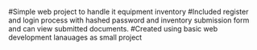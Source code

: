 #Simple web project to handle it equipment inventory
#Included register and login process with hashed password and inventory submission form and can view submitted documents.
#Created using basic web development lanauages as small project 
